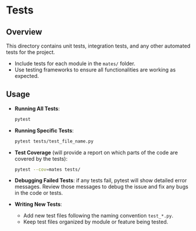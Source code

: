 # Tests

## Overview

This directory contains unit tests, integration tests, and any other automated tests for the project.

- Include tests for each module in the `mates/` folder.
- Use testing frameworks to ensure all functionalities are working as expected.


## Usage

- **Running All Tests**: 
    ```bash
    pytest
    ```

- **Running Specific Tests**: 
    ```bash
    pytest tests/test_file_name.py
    ```

- **Test Coverage** (will provide a report on which parts of the code are covered by the tests):
    ```bash
    pytest --cov=mates tests/
    ```

- **Debugging Failed Tests**: if any tests fail, pytest will show detailed error messages. Review those messages to debug the issue and fix any bugs in the code or tests.

- **Writing New Tests**:
  - Add new test files following the naming convention `test_*.py`.
  - Keep test files organized by module or feature being tested.
